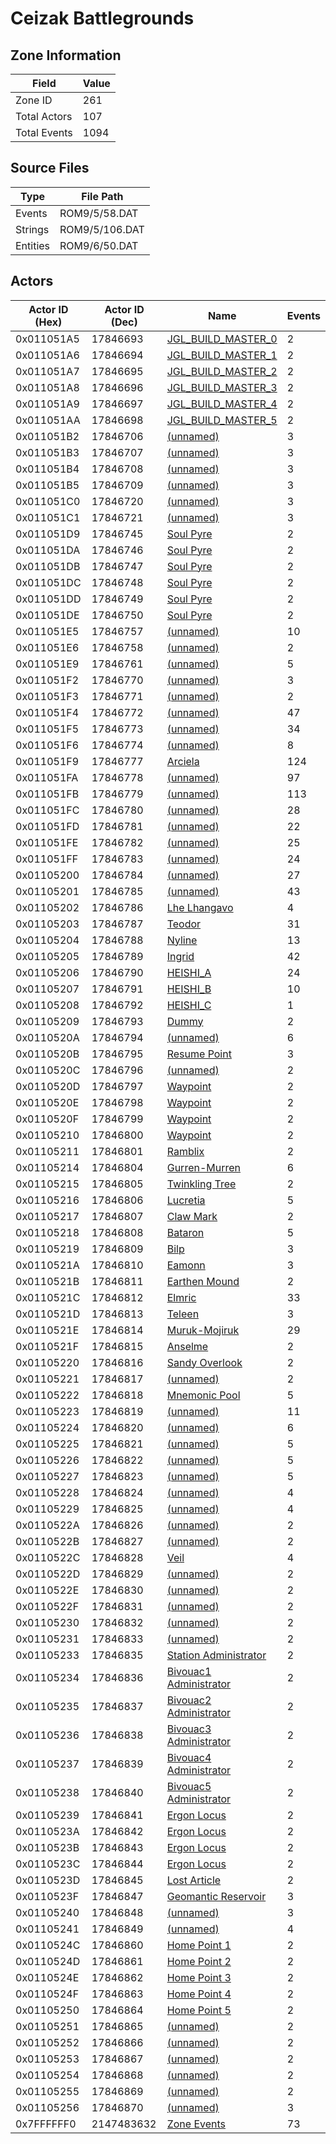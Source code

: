 # Ceizak Battlegrounds

## Zone Information

| Field        |   Value |
|--------------|---------|
| Zone ID      |     261 |
| Total Actors |     107 |
| Total Events |    1094 |

## Source Files

| Type     | File Path      |
|----------|----------------|
| Events   | ROM9/5/58.DAT  |
| Strings  | ROM9/5/106.DAT |
| Entities | ROM9/6/50.DAT  |

## Actors

| Actor ID (Hex)   |   Actor ID (Dec) | Name                                                                 |   Events |
|------------------|------------------|----------------------------------------------------------------------|----------|
| 0x011051A5       |         17846693 | [JGL_BUILD_MASTER_0](./17846693%20-%20JGL_BUILD_MASTER_0/)           |        2 |
| 0x011051A6       |         17846694 | [JGL_BUILD_MASTER_1](./17846694%20-%20JGL_BUILD_MASTER_1/)           |        2 |
| 0x011051A7       |         17846695 | [JGL_BUILD_MASTER_2](./17846695%20-%20JGL_BUILD_MASTER_2/)           |        2 |
| 0x011051A8       |         17846696 | [JGL_BUILD_MASTER_3](./17846696%20-%20JGL_BUILD_MASTER_3/)           |        2 |
| 0x011051A9       |         17846697 | [JGL_BUILD_MASTER_4](./17846697%20-%20JGL_BUILD_MASTER_4/)           |        2 |
| 0x011051AA       |         17846698 | [JGL_BUILD_MASTER_5](./17846698%20-%20JGL_BUILD_MASTER_5/)           |        2 |
| 0x011051B2       |         17846706 | [(unnamed)](./17846706/)                                             |        3 |
| 0x011051B3       |         17846707 | [(unnamed)](./17846707/)                                             |        3 |
| 0x011051B4       |         17846708 | [(unnamed)](./17846708/)                                             |        3 |
| 0x011051B5       |         17846709 | [(unnamed)](./17846709/)                                             |        3 |
| 0x011051C0       |         17846720 | [(unnamed)](./17846720/)                                             |        3 |
| 0x011051C1       |         17846721 | [(unnamed)](./17846721/)                                             |        3 |
| 0x011051D9       |         17846745 | [Soul Pyre](./17846745%20-%20Soul%20Pyre/)                           |        2 |
| 0x011051DA       |         17846746 | [Soul Pyre](./17846746%20-%20Soul%20Pyre/)                           |        2 |
| 0x011051DB       |         17846747 | [Soul Pyre](./17846747%20-%20Soul%20Pyre/)                           |        2 |
| 0x011051DC       |         17846748 | [Soul Pyre](./17846748%20-%20Soul%20Pyre/)                           |        2 |
| 0x011051DD       |         17846749 | [Soul Pyre](./17846749%20-%20Soul%20Pyre/)                           |        2 |
| 0x011051DE       |         17846750 | [Soul Pyre](./17846750%20-%20Soul%20Pyre/)                           |        2 |
| 0x011051E5       |         17846757 | [(unnamed)](./17846757/)                                             |       10 |
| 0x011051E6       |         17846758 | [(unnamed)](./17846758/)                                             |        2 |
| 0x011051E9       |         17846761 | [(unnamed)](./17846761/)                                             |        5 |
| 0x011051F2       |         17846770 | [(unnamed)](./17846770/)                                             |        3 |
| 0x011051F3       |         17846771 | [(unnamed)](./17846771/)                                             |        2 |
| 0x011051F4       |         17846772 | [(unnamed)](./17846772/)                                             |       47 |
| 0x011051F5       |         17846773 | [(unnamed)](./17846773/)                                             |       34 |
| 0x011051F6       |         17846774 | [(unnamed)](./17846774/)                                             |        8 |
| 0x011051F9       |         17846777 | [Arciela](./17846777%20-%20Arciela/)                                 |      124 |
| 0x011051FA       |         17846778 | [(unnamed)](./17846778/)                                             |       97 |
| 0x011051FB       |         17846779 | [(unnamed)](./17846779/)                                             |      113 |
| 0x011051FC       |         17846780 | [(unnamed)](./17846780/)                                             |       28 |
| 0x011051FD       |         17846781 | [(unnamed)](./17846781/)                                             |       22 |
| 0x011051FE       |         17846782 | [(unnamed)](./17846782/)                                             |       25 |
| 0x011051FF       |         17846783 | [(unnamed)](./17846783/)                                             |       24 |
| 0x01105200       |         17846784 | [(unnamed)](./17846784/)                                             |       27 |
| 0x01105201       |         17846785 | [(unnamed)](./17846785/)                                             |       43 |
| 0x01105202       |         17846786 | [Lhe Lhangavo](./17846786%20-%20Lhe%20Lhangavo/)                     |        4 |
| 0x01105203       |         17846787 | [Teodor](./17846787%20-%20Teodor/)                                   |       31 |
| 0x01105204       |         17846788 | [Nyline](./17846788%20-%20Nyline/)                                   |       13 |
| 0x01105205       |         17846789 | [Ingrid](./17846789%20-%20Ingrid/)                                   |       42 |
| 0x01105206       |         17846790 | [HEISHI_A](./17846790%20-%20HEISHI_A/)                               |       24 |
| 0x01105207       |         17846791 | [HEISHI_B](./17846791%20-%20HEISHI_B/)                               |       10 |
| 0x01105208       |         17846792 | [HEISHI_C](./17846792%20-%20HEISHI_C/)                               |        1 |
| 0x01105209       |         17846793 | [Dummy](./17846793%20-%20Dummy/)                                     |        2 |
| 0x0110520A       |         17846794 | [(unnamed)](./17846794/)                                             |        6 |
| 0x0110520B       |         17846795 | [Resume Point](./17846795%20-%20Resume%20Point/)                     |        3 |
| 0x0110520C       |         17846796 | [(unnamed)](./17846796/)                                             |        2 |
| 0x0110520D       |         17846797 | [Waypoint](./17846797%20-%20Waypoint/)                               |        2 |
| 0x0110520E       |         17846798 | [Waypoint](./17846798%20-%20Waypoint/)                               |        2 |
| 0x0110520F       |         17846799 | [Waypoint](./17846799%20-%20Waypoint/)                               |        2 |
| 0x01105210       |         17846800 | [Waypoint](./17846800%20-%20Waypoint/)                               |        2 |
| 0x01105211       |         17846801 | [Ramblix](./17846801%20-%20Ramblix/)                                 |        2 |
| 0x01105214       |         17846804 | [Gurren-Murren](./17846804%20-%20Gurren-Murren/)                     |        6 |
| 0x01105215       |         17846805 | [Twinkling Tree](./17846805%20-%20Twinkling%20Tree/)                 |        2 |
| 0x01105216       |         17846806 | [Lucretia](./17846806%20-%20Lucretia/)                               |        5 |
| 0x01105217       |         17846807 | [Claw Mark](./17846807%20-%20Claw%20Mark/)                           |        2 |
| 0x01105218       |         17846808 | [Bataron](./17846808%20-%20Bataron/)                                 |        5 |
| 0x01105219       |         17846809 | [Bilp](./17846809%20-%20Bilp/)                                       |        3 |
| 0x0110521A       |         17846810 | [Eamonn](./17846810%20-%20Eamonn/)                                   |        3 |
| 0x0110521B       |         17846811 | [Earthen Mound](./17846811%20-%20Earthen%20Mound/)                   |        2 |
| 0x0110521C       |         17846812 | [Elmric](./17846812%20-%20Elmric/)                                   |       33 |
| 0x0110521D       |         17846813 | [Teleen](./17846813%20-%20Teleen/)                                   |        3 |
| 0x0110521E       |         17846814 | [Muruk-Mojiruk](./17846814%20-%20Muruk-Mojiruk/)                     |       29 |
| 0x0110521F       |         17846815 | [Anselme](./17846815%20-%20Anselme/)                                 |        2 |
| 0x01105220       |         17846816 | [Sandy Overlook](./17846816%20-%20Sandy%20Overlook/)                 |        2 |
| 0x01105221       |         17846817 | [(unnamed)](./17846817/)                                             |        2 |
| 0x01105222       |         17846818 | [Mnemonic Pool](./17846818%20-%20Mnemonic%20Pool/)                   |        5 |
| 0x01105223       |         17846819 | [(unnamed)](./17846819/)                                             |       11 |
| 0x01105224       |         17846820 | [(unnamed)](./17846820/)                                             |        6 |
| 0x01105225       |         17846821 | [(unnamed)](./17846821/)                                             |        5 |
| 0x01105226       |         17846822 | [(unnamed)](./17846822/)                                             |        5 |
| 0x01105227       |         17846823 | [(unnamed)](./17846823/)                                             |        5 |
| 0x01105228       |         17846824 | [(unnamed)](./17846824/)                                             |        4 |
| 0x01105229       |         17846825 | [(unnamed)](./17846825/)                                             |        4 |
| 0x0110522A       |         17846826 | [(unnamed)](./17846826/)                                             |        2 |
| 0x0110522B       |         17846827 | [(unnamed)](./17846827/)                                             |        2 |
| 0x0110522C       |         17846828 | [Veil](./17846828%20-%20Veil/)                                       |        4 |
| 0x0110522D       |         17846829 | [(unnamed)](./17846829/)                                             |        2 |
| 0x0110522E       |         17846830 | [(unnamed)](./17846830/)                                             |        2 |
| 0x0110522F       |         17846831 | [(unnamed)](./17846831/)                                             |        2 |
| 0x01105230       |         17846832 | [(unnamed)](./17846832/)                                             |        2 |
| 0x01105231       |         17846833 | [(unnamed)](./17846833/)                                             |        2 |
| 0x01105233       |         17846835 | [Station Administrator](./17846835%20-%20Station%20Administrator/)   |        2 |
| 0x01105234       |         17846836 | [Bivouac1 Administrator](./17846836%20-%20Bivouac1%20Administrator/) |        2 |
| 0x01105235       |         17846837 | [Bivouac2 Administrator](./17846837%20-%20Bivouac2%20Administrator/) |        2 |
| 0x01105236       |         17846838 | [Bivouac3 Administrator](./17846838%20-%20Bivouac3%20Administrator/) |        2 |
| 0x01105237       |         17846839 | [Bivouac4 Administrator](./17846839%20-%20Bivouac4%20Administrator/) |        2 |
| 0x01105238       |         17846840 | [Bivouac5 Administrator](./17846840%20-%20Bivouac5%20Administrator/) |        2 |
| 0x01105239       |         17846841 | [Ergon Locus](./17846841%20-%20Ergon%20Locus/)                       |        2 |
| 0x0110523A       |         17846842 | [Ergon Locus](./17846842%20-%20Ergon%20Locus/)                       |        2 |
| 0x0110523B       |         17846843 | [Ergon Locus](./17846843%20-%20Ergon%20Locus/)                       |        2 |
| 0x0110523C       |         17846844 | [Ergon Locus](./17846844%20-%20Ergon%20Locus/)                       |        2 |
| 0x0110523D       |         17846845 | [Lost Article](./17846845%20-%20Lost%20Article/)                     |        2 |
| 0x0110523F       |         17846847 | [Geomantic Reservoir](./17846847%20-%20Geomantic%20Reservoir/)       |        3 |
| 0x01105240       |         17846848 | [(unnamed)](./17846848/)                                             |        3 |
| 0x01105241       |         17846849 | [(unnamed)](./17846849/)                                             |        4 |
| 0x0110524C       |         17846860 | [Home Point 1](./17846860%20-%20Home%20Point%201/)                   |        2 |
| 0x0110524D       |         17846861 | [Home Point 2](./17846861%20-%20Home%20Point%202/)                   |        2 |
| 0x0110524E       |         17846862 | [Home Point 3](./17846862%20-%20Home%20Point%203/)                   |        2 |
| 0x0110524F       |         17846863 | [Home Point 4](./17846863%20-%20Home%20Point%204/)                   |        2 |
| 0x01105250       |         17846864 | [Home Point 5](./17846864%20-%20Home%20Point%205/)                   |        2 |
| 0x01105251       |         17846865 | [(unnamed)](./17846865/)                                             |        2 |
| 0x01105252       |         17846866 | [(unnamed)](./17846866/)                                             |        2 |
| 0x01105253       |         17846867 | [(unnamed)](./17846867/)                                             |        2 |
| 0x01105254       |         17846868 | [(unnamed)](./17846868/)                                             |        2 |
| 0x01105255       |         17846869 | [(unnamed)](./17846869/)                                             |        2 |
| 0x01105256       |         17846870 | [(unnamed)](./17846870/)                                             |        3 |
| 0x7FFFFFF0       |       2147483632 | [Zone Events](./Zone%20Events/)                                      |       73 |